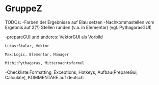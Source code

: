 # GruppeZ
TODOs:
-Farben der Ergebnisse auf Blau setzen
-Nachkommastellen vom Ergebnis auf 2(?) Stellen runden (v.a. in Elementar) (vgl. PythagorasGUI)



-prepareGUI und anderes: 
VektorGUI als Vorbild

    Lukas:Skalar, Vektor

    Max:Logic, Elementar, Manager 

    Michi:Pythagoras, Mitternachtsformel

-Checkliste:Formatting, Exceptions, Hotkeys, Aufbau(PrepareGui, Calculate), KOMMENTARE auf deutsch
